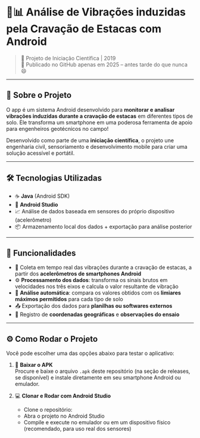 # 📱📊 Análise de Vibrações induzidas pela Cravação de Estacas com Android

> 🧪 Projeto de Iniciação Científica | 2019  
> 📅 Publicado no GitHub apenas em 2025 – antes tarde do que nunca 😄

---

## 🚧 Sobre o Projeto

O app é um sistema Android desenvolvido para **monitorar e analisar vibrações induzidas durante a cravação de estacas** em diferentes tipos de solo. Ele transforma um smartphone em uma poderosa ferramenta de apoio para engenheiros geotécnicos no campo!

Desenvolvido como parte de uma **iniciação científica**, o projeto une engenharia civil, sensoriamento e desenvolvimento mobile para criar uma solução acessível e portátil.  

---

## 🛠️ Tecnologias Utilizadas

- ☕ **Java** (Android SDK)
- 🤖 **Android Studio**
- 📈 Análise de dados baseada em sensores do próprio dispositivo (acelerômetro)
- 📦 Armazenamento local dos dados + exportação para análise posterior

---

## 🎯 Funcionalidades

- 📡 Coleta em tempo real das vibrações durante a cravação de estacas, a partir dos **acelerômetros de smartphones Android**  
- ⚙️ **Processamento dos dados**: transforma os sinais brutos em velocidades nos três eixos e calcula o valor resultante de vibração  
- 🚨 **Análise automática**: compara os valores obtidos com os **limiares máximos permitidos** para cada tipo de solo  
- 📤 Exportação dos dados para **planilhas ou softwares externos**  
- 📍 Registro de **coordenadas geográficas** e **observações do ensaio**

---

## ⚙️ Como Rodar o Projeto

Você pode escolher uma das opções abaixo para testar o aplicativo:

1. 📲 **Baixar o APK**  
   Procure e baixe o arquivo `.apk` deste repositório (na seção de releases, se disponível) e instale diretamente em seu smartphone Android ou emulador.

2. 💻 **Clonar e Rodar com Android Studio**  
   - Clone o repositório:
   - Abra o projeto no Android Studio  
   - Compile e execute no emulador ou em um dispositivo físico (recomendado, para uso real dos sensores)

